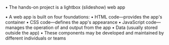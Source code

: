 • The hands-on project is a lightbox (slideshow) web app

• A web app is built on four foundations:
• HTML code—provides the app's container
• CSS code—defines the app's appearance
• JavaScript code—manages the operation of and output from the app
• Data (usually stored outside the app)
• These components may be developed and maintained by different individuals or teams
